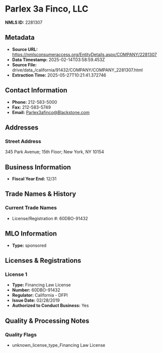 # Parlex 3a Finco, LLC

**NMLS ID:** 2281307

## Metadata
- **Source URL:** https://nmlsconsumeraccess.org/EntityDetails.aspx/COMPANY/2281307
- **Data Timestamp:** 2025-02-14T03:58:59.453Z
- **Source File:** drive/data_/california/91432/COMPANY/COMPANY_2281307.html
- **Extraction Time:** 2025-05-27T10:21:41.372746

## Contact Information
- **Phone:** 212-583-5000
- **Fax:** 212-583-5749
- **Email:** Parlex3afinco@Blackstone.com

## Addresses
### Street Address
345 Park Avenue; 15th Floor; New York, NY 10154

## Business Information
- **Fiscal Year End:** 12/31

## Trade Names & History
### Current Trade Names
- License/Registration #: 60DBO-91432

## MLO Information
- **Type:** sponsored

## Licenses & Registrations

### License 1
- **Type:** Financing Law License
- **Number:** 60DBO-91432
- **Regulator:** California - DFPI
- **Issue Date:** 02/28/2019
- **Authorized to Conduct Business:** Yes

## Quality & Processing Notes
### Quality Flags
- unknown_license_type_Financing Law License
